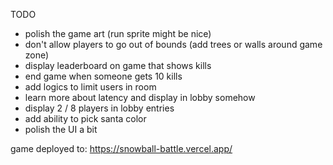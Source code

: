 TODO

- polish the game art (run sprite might be nice)
- don't allow players to go out of bounds (add trees or walls around game zone)
- display leaderboard on game that shows kills
- end game when someone gets 10 kills
- add logics to limit users in room
- learn more about latency and display in lobby somehow
- display 2 / 8 players in lobby entries
- add ability to pick santa color
- polish the UI a bit

game deployed to: https://snowball-battle.vercel.app/
